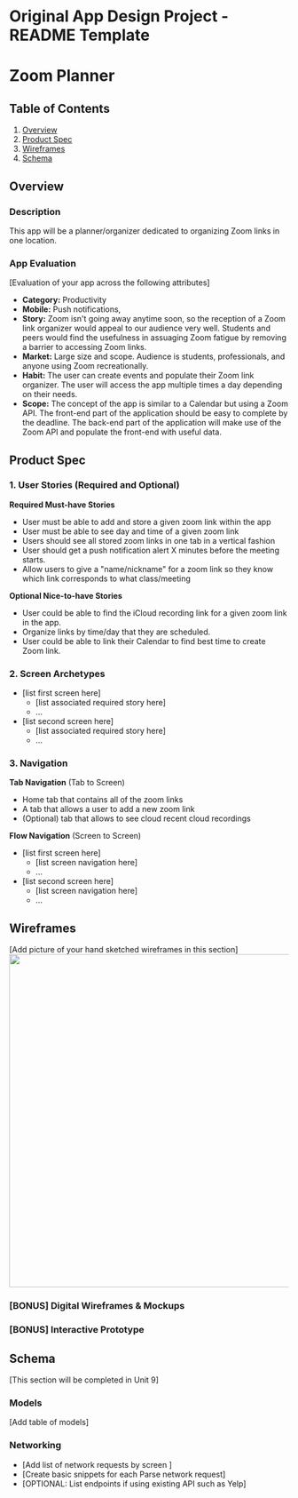 Original App Design Project - README Template
===

# Zoom Planner

## Table of Contents
1. [Overview](#Overview)
1. [Product Spec](#Product-Spec)
1. [Wireframes](#Wireframes)
2. [Schema](#Schema)

## Overview
### Description
This app will be a planner/organizer dedicated to organizing Zoom links in one location. 

### App Evaluation
[Evaluation of your app across the following attributes]
- **Category:** Productivity
- **Mobile:** Push notifications, 
- **Story:** Zoom isn't going away anytime soon, so the reception of a Zoom link organizer would appeal to our audience very well. Students and peers would find the usefulness in assuaging Zoom fatigue by removing a barrier to accessing Zoom links. 
- **Market:** Large size and scope. Audience is students, professionals, and anyone using Zoom recreationally. 
- **Habit:** The user can create events and populate their Zoom link organizer. The user will access the app multiple times a day depending on their needs. 
- **Scope:** The concept of the app is similar to a Calendar but using a Zoom API. The front-end part of the application should be easy to complete by the deadline. The back-end part of the application will make use of the Zoom API and populate the front-end with useful data. 

## Product Spec

### 1. User Stories (Required and Optional)

**Required Must-have Stories**

* User must be able to add and store a given zoom link within the app
* User must be able to see day and time of a given zoom link
* Users should see all stored zoom links in one tab in a vertical fashion
* User should get a push notification alert X minutes before the meeting starts.
* Allow users to give a "name/nickname" for a zoom link so they know which link corresponds to what class/meeting

**Optional Nice-to-have Stories**

* User could be able to find the iCloud recording link for a given zoom link in the app.
* Organize links by time/day that they are scheduled.
* User could be able to link their Calendar to find best time to create Zoom link.

### 2. Screen Archetypes

* [list first screen here]
   * [list associated required story here]
   * ...
* [list second screen here]
   * [list associated required story here]
   * ...

### 3. Navigation

**Tab Navigation** (Tab to Screen)

* Home tab that contains all of the zoom links
* A tab that allows a user to add a new zoom link
* (Optional) tab that allows to see cloud recent cloud recordings

**Flow Navigation** (Screen to Screen)

* [list first screen here]
   * [list screen navigation here]
   * ...
* [list second screen here]
   * [list screen navigation here]
   * ...

## Wireframes
[Add picture of your hand sketched wireframes in this section]
<img src="YOUR_WIREFRAME_IMAGE_URL" width=600>

### [BONUS] Digital Wireframes & Mockups

### [BONUS] Interactive Prototype

## Schema 
[This section will be completed in Unit 9]
### Models
[Add table of models]
### Networking
- [Add list of network requests by screen ]
- [Create basic snippets for each Parse network request]
- [OPTIONAL: List endpoints if using existing API such as Yelp]
